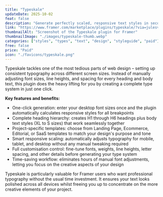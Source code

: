```yaml
---
title: "Typeskale"
updateDate: 2025-10-02
feat: false
description: "Generate perfectly scaled, responsive text styles in seconds for your Framer projects."
link: "https://www.framer.com/marketplace/plugins/typeskale/?via=julesvcode"
thumbnailAlt: "Screenshot of the Typeskale plugin for Framer"
thumbnailImage: "./images/typeskale-thumb.webp"
categories: ["styles", "types", "text", "design", "styleguide", "paid"]
free: false
price: "Paid"
icon: "./favicons/typeskale.png"
---
```


Typeskale tackles one of the most tedious parts of web design – setting up consistent typography across different screen sizes. Instead of manually adjusting font sizes, line heights, and spacing for every heading and body text, this plugin does the heavy lifting for you by creating a complete type system in just one click.

<b>Key features and benefits:</b>

- One-click generation: enter your desktop font sizes once and the plugin automatically calculates responsive styles for all breakpoints
- Complete heading hierarchy: creates H1 through H6 headings plus body text styles (XL to S sizes) that work seamlessly together
- Project-specific templates: choose from Landing Page, Ecommerce, Editorial, or SaaS templates to match your design's purpose and tone
- Smart responsive scaling: automatically adjusts typography for mobile, tablet, and desktop without any manual tweaking required
- Full customisation control: fine-tune fonts, weights, line heights, letter spacing, and other details before generating your type system
- Time-saving workflow: eliminates hours of manual font adjustments, letting you focus on the creative aspects of your design

Typeskale is particularly valuable for Framer users who want professional typography without the usual time investment. It ensures your text looks polished across all devices whilst freeing you up to concentrate on the more creative elements of your project.